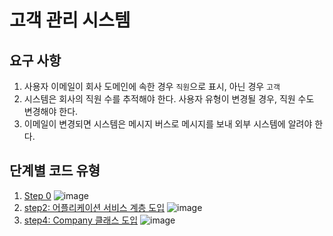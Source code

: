 # 고객 관리 시스템

## 요구 사항

1. 사용자 이메일이 회사 도메인에 속한 경우 `직원`으로 표시, 아닌 경우 `고객`
2. 시스템은 회사의 직원 수를 추적해야 한다. 사용자 유형이 변경될 경우, 직원 수도 변경해야 한다.
3. 이메일이 변경되면 시스템은 메시지 버스로 메시지를 보내 외부 시스템에 알려야 한다.

## 단계별 코드 유형

1. [Step 0](https://github.com/eun-seong/unit-testing-crm-example/commit/4b0341bffd8f540a926e14f2a3082d1532146d78)
   ![image](https://github.com/user-attachments/assets/e2cf5dc5-6388-4765-a5c8-2575d9451654)
2. [step2: 어플리케이션 서비스 계층 도입](https://github.com/eun-seong/unit-testing-crm-example/commit/fcc8faf70c7c1e1f74f4c8baf806017fdeb1095b)
   ![image](https://github.com/user-attachments/assets/eb956bf2-e277-43cb-a269-f90fb84c2c57)
3. [step4: Company 클래스 도입](https://github.com/eun-seong/unit-testing-crm-example/commit/f4adad325759b01ad7d0a704db789f9ed3610bfd)
   ![image](https://github.com/user-attachments/assets/c521340b-38d4-4b54-bcf8-de3a3f07996c)

